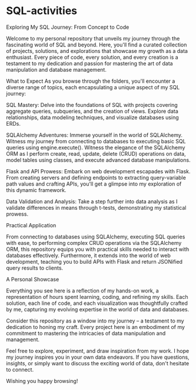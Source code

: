 # SQL-activities

Exploring My SQL Journey: From Concept to Code

Welcome to my personal repository that unveils my journey through the fascinating world of SQL and beyond. Here, you'll find a curated collection of projects, solutions, and explorations that showcase my growth as a data enthusiast. Every piece of code, every solution, and every creation is a testament to my dedication and passion for mastering the art of data manipulation and database management.

What to Expect
As you browse through the folders, you'll encounter a diverse range of topics, each encapsulating a unique aspect of my SQL journey:

SQL Mastery: Delve into the foundations of SQL with projects covering aggregate queries, subqueries, and the creation of views. Explore data relationships, data modeling techniques, and visualize databases using ERDs.

SQLAlchemy Adventures: Immerse yourself in the world of SQLAlchemy. Witness my journey from connecting to databases to executing basic SQL queries using engine.execute(). Witness the elegance of the SQLAlchemy ORM as I perform create, read, update, delete (CRUD) operations on data, model tables using classes, and execute advanced database manipulations.

Flask and API Prowess: Embark on web development escapades with Flask. From creating servers and defining endpoints to extracting query-variable path values and crafting APIs, you'll get a glimpse into my exploration of this dynamic framework.

Data Validation and Analysis: Take a step further into data analysis as I validate differences in means through t-tests, demonstrating my statistical prowess.

Practical Application

From connecting to databases using SQLAlchemy, executing SQL queries with ease, to performing complex CRUD operations via the SQLAlchemy ORM, this repository equips you with practical skills needed to interact with databases effectively. Furthermore, it extends into the world of web development, teaching you to build APIs with Flask and return JSONified query results to clients.



A Personal Showcase

Everything you see here is a reflection of my hands-on work, a representation of hours spent learning, coding, and refining my skills. Each solution, each line of code, and each visualization was thoughtfully crafted by me, capturing my evolving expertise in the world of data and databases.

Consider this repository as a window into my journey – a testament to my dedication to honing my craft. Every project here is an embodiment of my commitment to mastering the intricacies of data manipulation and management.

Feel free to explore, experiment, and draw inspiration from my work. I hope my journey inspires you in your own data endeavors. If you have questions, insights, or simply want to discuss the exciting world of data, don't hesitate to connect.


Wishing you happy browsing!





